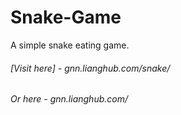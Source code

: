 # Snake-Game
A simple snake eating game.

###### [Visit here] - gnn.lianghub.com/snake/
###### Or here - gnn.lianghub.com/
